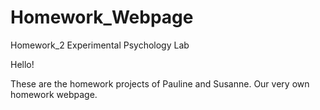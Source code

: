 # Homework_Webpage
Homework_2 Experimental Psychology Lab

Hello!

These are the homework projects of Pauline and Susanne.
Our very own homework webpage.
